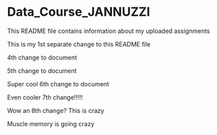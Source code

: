 
# Data_Course_JANNUZZI

This README file contains information about my uploaded assignments

This is my 1st separate change to this README file

4th change to document

5th change to document

Super cool 6th change to document

Even cooler 7th change!!!!!

Wow an 8th change? This is crazy

Muscle memory is going crazy
